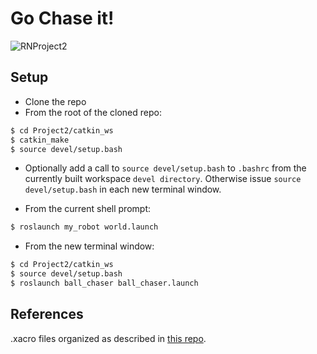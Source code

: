 # Go Chase it!

![RNProject2](https://user-images.githubusercontent.com/39171152/77837222-89500580-711b-11ea-99c1-c47fd2a75b39.gif)

## Setup

* Clone the repo
* From the root of the cloned repo:

```sh
$ cd Project2/catkin_ws
$ catkin_make
$ source devel/setup.bash
```

* Optionally add a call to `source devel/setup.bash` to `.bashrc` from the currently built workspace `devel directory`. Otherwise issue `source devel/setup.bash` in each new terminal window.

* From the current shell prompt:
```sh
$ roslaunch my_robot world.launch
```

* From the new terminal window:

```sh
$ cd Project2/catkin_ws
$ source devel/setup.bash
$ roslaunch ball_chaser ball_chaser.launch
```
## References

.xacro files organized as described in [this repo](https://github.com/Randulfe/Resource-Gathering-with-Swarm-Robotics/tree/master/catkin_ws/src/mybot_description/urdf).

